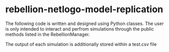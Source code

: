 # rebellion-netlogo-model-replication

The following code is written and designed using Python classes. The user is only intended to
interact and perfrom simulations through the public methods listed in the RebellionManager.

The output of each simulation is additionally stored within a test.csv file